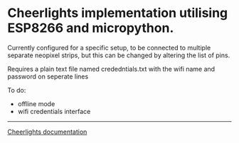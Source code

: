 # Cheerlights implementation utilising ESP8266 and micropython.

Currently configured for a specific setup, to be connected to multiple separate neopixel strips, but this can be changed by altering the list of pins.

Requires a plain text file named crededntials.txt with the wifi name and
password on seperate lines

To do:

* offline mode
* wifi credentials interface

---
[Cheerlights documentation](http://cheerlights.com/cheerlights-api/)
